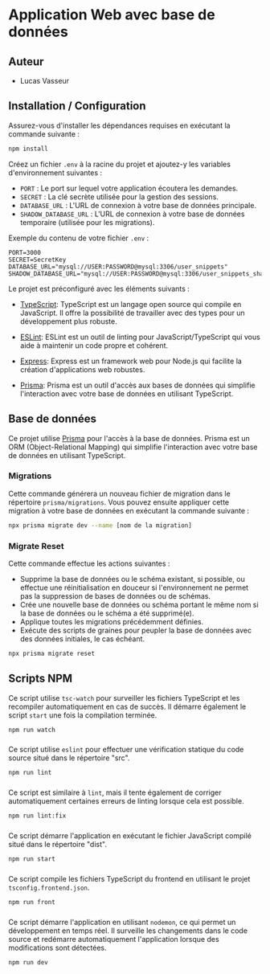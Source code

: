 # Application Web avec base de données

## Auteur
- Lucas Vasseur

## Installation / Configuration

Assurez-vous d'installer les dépendances requises en exécutant la commande suivante :

```bash
npm install
```

Créez un fichier `.env` à la racine du projet et ajoutez-y les variables d'environnement suivantes :

- `PORT` : Le port sur lequel votre application écoutera les demandes.
- `SECRET` : La clé secrète utilisée pour la gestion des sessions.
- `DATABASE_URL` : L'URL de connexion à votre base de données principale.
- `SHADOW_DATABASE_URL` : L'URL de connexion à votre base de données temporaire (utilisée pour les migrations).

Exemple du contenu de votre fichier `.env` :


```env
PORT=3000
SECRET=SecretKey
DATABASE_URL="mysql://USER:PASSWORD@mysql:3306/user_snippets"
SHADOW_DATABASE_URL="mysql://USER:PASSWORD@mysql:3306/user_snippets_shadow"
```

Le projet est préconfiguré avec les éléments suivants :
- [TypeScript](https://www.typescriptlang.org/): TypeScript est un langage open source qui compile en JavaScript. Il offre la possibilité de travailler avec des types pour un développement plus robuste.

- [ESLint](https://eslint.org/): ESLint est un outil de linting pour JavaScript/TypeScript qui vous aide à maintenir un code propre et cohérent.

- [Express](https://expressjs.com/): Express est un framework web pour Node.js qui facilite la création d'applications web robustes.

- [Prisma](https://www.prisma.io/): Prisma est un outil d'accès aux bases de données qui simplifie l'interaction avec votre base de données en utilisant TypeScript.

## Base de données

Ce projet utilise [Prisma](https://www.prisma.io/) pour l'accès à la base de données. Prisma est un ORM (Object-Relational Mapping) qui simplifie l'interaction avec votre base de données en utilisant TypeScript.

### Migrations

Cette commande générera un nouveau fichier de migration dans le répertoire `prisma/migrations`. Vous pouvez ensuite appliquer cette migration à votre base de données en exécutant la commande suivante :

```bash
npx prisma migrate dev --name [nom de la migration]
```

### Migrate Reset

Cette commande effectue les actions suivantes :

- Supprime la base de données ou le schéma existant, si possible, ou effectue une réinitialisation en douceur si l'environnement ne permet pas la suppression de bases de données ou de schémas.
- Crée une nouvelle base de données ou schéma portant le même nom si la base de données ou le schéma a été supprimé(e).
- Applique toutes les migrations précédemment définies.
- Exécute des scripts de graines pour peupler la base de données avec des données initiales, le cas échéant.

```bash
npx prisma migrate reset
```

## Scripts NPM

Ce script utilise `tsc-watch` pour surveiller les fichiers TypeScript et les recompiler automatiquement en cas de succès. Il démarre également le script `start` une fois la compilation terminée.
```bash
npm run watch
```
###
Ce script utilise `eslint` pour effectuer une vérification statique du code source situé dans le répertoire "src".
```bash
npm run lint
```
###
Ce script est similaire à `lint`, mais il tente également de corriger automatiquement certaines erreurs de linting lorsque cela est possible.
```bash
npm run lint:fix
```
###
Ce script démarre l'application en exécutant le fichier JavaScript compilé situé dans le répertoire "dist".
```bash
npm run start
```
### 
Ce script compile les fichiers TypeScript du frontend en utilisant le projet `tsconfig.frontend.json`.
```bash
npm run front
```
###
Ce script démarre l'application en utilisant `nodemon`, ce qui permet un développement en temps réel. Il surveille les changements dans le code source et redémarre automatiquement l'application lorsque des modifications sont détectées.
```bash
npm run dev
```